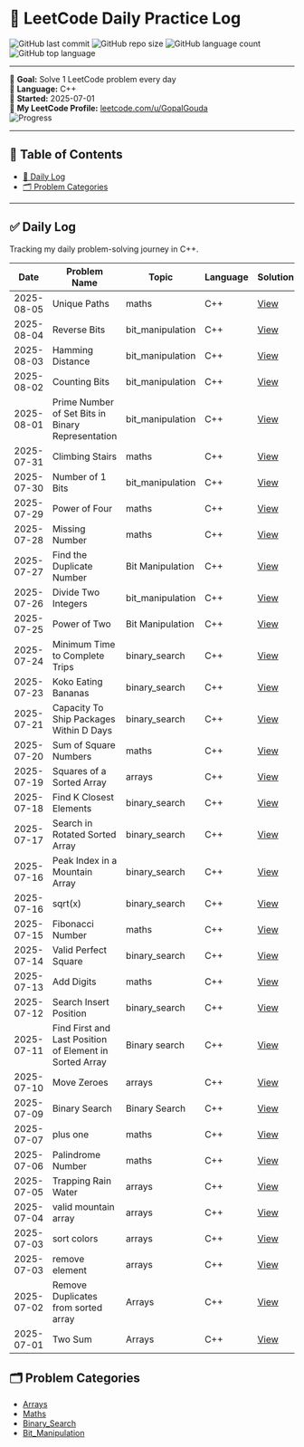 # 🧠 LeetCode Daily Practice Log

![GitHub last commit](https://img.shields.io/github/last-commit/GopalGouda/leetcode-daily)
![GitHub repo size](https://img.shields.io/github/repo-size/GopalGouda/leetcode-daily)
![GitHub language count](https://img.shields.io/github/languages/count/GopalGouda/leetcode-daily)
![GitHub top language](https://img.shields.io/github/languages/top/GopalGouda/leetcode-daily)

---

📅 **Goal:** Solve 1 LeetCode problem every day  
📌 **Language:** C++  
🚀 **Started:** 2025-07-01  
🔗 **My LeetCode Profile:** [leetcode.com/u/GopalGouda](https://leetcode.com/u/GopalGouda)  
![Progress](https://img.shields.io/badge/Completed-36%2F100-brightgreen)

---

## 📑 Table of Contents

- [🧠 Daily Log](#-leetcode-daily-practice-log)
- [🗂 Problem Categories](#-problem-categories)

---

## ✅ Daily Log

Tracking my daily problem-solving journey in C++.

| Date       | Problem Name       | Topic       | Language | Solution                               |
|------------|--------------------|-------------|----------|----------------------------------------|
| 2025-08-05 | Unique Paths | maths | C++ | [View](solutions/maths/062_unique_paths.cpp) |
| 2025-08-04 | Reverse Bits | bit_manipulation | C++ | [View](solutions/bit_manipulation/190_reverse_bits.cpp) |
| 2025-08-03 | Hamming Distance | bit_manipulation | C++ | [View](solutions/bit_manipulation/461_hamming_distance.cpp) |
| 2025-08-02 | Counting Bits | bit_manipulation | C++ | [View](solutions/bit_manipulation/338_counting_bits.cpp) |
| 2025-08-01 | Prime Number of Set Bits in Binary Representation | bit_manipulation | C++ | [View](solutions/bit_manipulation/762_prime_number_of_set_bits_in_binary_representation.cpp) |
| 2025-07-31 | Climbing Stairs | maths | C++ | [View](solutions/maths/070_climbing_stairs.cpp) |
| 2025-07-30 | Number of 1 Bits | bit_manipulation | C++ | [View](solutions/bit_manipulation/191_number_of_1_bits.cpp) |
| 2025-07-29 | Power of Four | maths | C++ | [View](solutions/maths/342_power_of_four.cpp) |
| 2025-07-28 | Missing Number | maths | C++ | [View](solutions/maths/268_missing_number.cpp) |
| 2025-07-27 | Find the Duplicate Number | Bit Manipulation | C++ | [View](solutions/bit_manipulation/287_find_the_duplicate_number.cpp) |
| 2025-07-26 | Divide Two Integers | bit_manipulation | C++ | [View](solutions/bit_manipulation/029_divide_two_integers.cpp) |
| 2025-07-25 | Power of Two | Bit Manipulation | C++ | [View](solutions/bit_manipulation/231_power_of_two.cpp) |
| 2025-07-24 | Minimum Time to Complete Trips | binary_search | C++ | [View](solutions/binary_search/2187_minimum_time_to_complete_trips.cpp) |
| 2025-07-23 | Koko Eating Bananas | binary_search | C++ | [View](solutions/binary_search/875_koko_eating_bananas.cpp) |
| 2025-07-21 | Capacity To Ship Packages Within D Days | binary_search | C++ | [View](solutions/binary_search/1011_capacity_to_ship_packages_within_d_days.cpp) |
| 2025-07-20 | Sum of Square Numbers | maths | C++ | [View](solutions/maths/633_sum_of_square_numbers.cpp) |
| 2025-07-19 | Squares of a Sorted Array | arrays | C++ | [View](solutions/arrays/977_squares_of_a_sorted_array.cpp) |
| 2025-07-18 | Find K Closest Elements | binary_search | C++ | [View](solutions/binary_search/658_find_k_closest_elements.cpp) |
| 2025-07-17 | Search in Rotated Sorted Array | binary_search | C++ | [View](solutions/binary_search/033_search_in_rotated_sorted_array.cpp) |
| 2025-07-16 | Peak Index in a Mountain Array | binary_search | C++ | [View](solutions/binary_search/852_peak_index_in_a_mountain_array.cpp) |
| 2025-07-16 | sqrt(x) | binary_search | C++ | [View](solutions/binary_search/069_sqrt(x).cpp) |
| 2025-07-15 | Fibonacci Number | maths | C++ | [View](solutions/maths/509_fibonacci_number.cpp) |
| 2025-07-14 | Valid Perfect Square | binary_search | C++ | [View](solutions/binary_search/367_valid_perfect_square.cpp) |
| 2025-07-13 | Add Digits | maths | C++ | [View](solutions/maths/258_add_digits.cpp) |
| 2025-07-12 | Search Insert Position | binary_search | C++ | [View](solutions/binary_search/035_search_insert_position.cpp) |
| 2025-07-11 | Find First and Last Position of Element in Sorted Array | Binary search | C++ | [View](solutions/binary_search/034_find_first_and_last_position_of_element_in_sorted_array.cpp) |
| 2025-07-10 | Move Zeroes | arrays | C++ | [View](solutions/arrays/283_move_zeroes.cpp) |
| 2025-07-09 | Binary Search | Binary Search | C++ | [View](solutions/binary_search/704_binary_search.cpp) |
| 2025-07-07 | plus one | maths | C++ | [View](solutions/maths/066_plus_one.cpp) |
| 2025-07-06 | Palindrome Number | maths | C++ | [View](solutions/maths/009_palindrome_number.cpp) |
| 2025-07-05 | Trapping Rain Water | arrays | C++ | [View](solutions/arrays/042_trapping_rain_water.cpp) |
| 2025-07-04 | valid mountain array | arrays | C++ | [View](solutions/arrays/941_valid_mountain_array.cpp) |
| 2025-07-03 | sort colors | arrays | C++ | [View](solutions/arrays/075_sort_colors.cpp) |
| 2025-07-03 | remove element | arrays | C++ | [View](solutions/arrays/027_remove_element.cpp) |
| 2025-07-02 | Remove Duplicates from sorted array | Arrays      | C++      | [View](solutions/arrays/026_remove_duplicates.cpp) |
| 2025-07-01 | Two Sum            | Arrays      | C++      | [View](solutions/arrays/001_two_sum.cpp) |


## 🗂 Problem Categories

- [Arrays](solutions/arrays/)
- [Maths](solutions/maths/)
- [Binary_Search](solutions/binary_search/)
- [Bit_Manipulation](solutions/bit_manipulation/)
